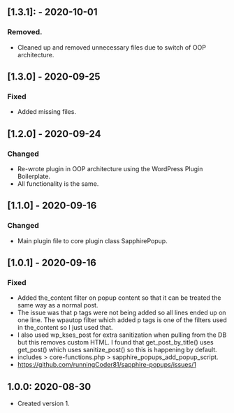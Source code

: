 ## [1.3.1]: - 2020-10-01

### Removed.
- Cleaned up and removed unnecessary files due to switch of OOP architecture.
  
## [1.3.0] - 2020-09-25

### Fixed

- Added missing files.

## [1.2.0] - 2020-09-24

### Changed

- Re-wrote plugin in OOP architecture using the WordPress Plugin Boilerplate.
- All functionality is the same.

## [1.1.0] - 2020-09-16

### Changed

- Main plugin file to core plugin class SapphirePopup.

## [1.0.1] - 2020-09-16

### Fixed

- Added the_content filter on popup content so that it can be treated the same way as a normal post.
- The issue was that p tags were not being added so all lines ended up on one line. The wpautop filter which added p tags is one of the filters used in the_content so I just used that.
- I also used wp_kses_post for extra sanitization when pulling from the DB but this removes custom HTML. I found that get_post_by_title() uses get_post() which uses sanitize_post() so this is happening by default.
- includes > core-functions.php > sapphire_popups_add_popup_script.
- https://github.com/runningCoder81/sapphire-popups/issues/1

## 1.0.0: 2020-08-30
* Created version 1.